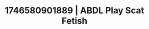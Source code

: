 ---
categories:
- Passionate kisses
- AI-generated
- Hands-on body
- ASMR
- Curvy bodies
- After dark play
- Cosplay
- Hands in hair
image: /assets/images/1746580901889.jpg
layout: post
seo:
  description: Featured content with exclusive ABDL Play, Scat Fetish. HD images available.
  keywords: ABDL Play, Scat Fetish
  og_image: /assets/images/1746580901889.jpg
  schema_type: VisualArtwork
tags:
- '#1746580901889'
- ABDL Play
- Scat Fetish
title: 1746580901889 | ABDL Play Scat Fetish
---